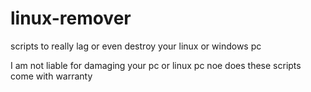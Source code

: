 # linux-remover

scripts to really lag or even destroy your linux or windows pc

I am not liable for damaging your pc or linux pc noe does these scripts come with warranty
